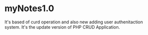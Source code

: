 # myNotes1.0
It's based of curd operation and also new adding user authenitaction system. It's the update version of PHP CRUD Application.  
